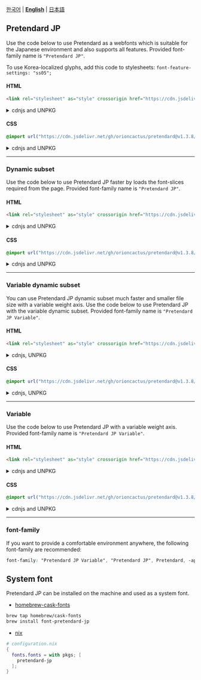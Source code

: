 [한국어](/packages/pretendard-jp/README.md) | [**English**](/packages/pretendard-jp/docs/en/README.md) | [日本語](/packages/pretendard-jp/docs/ja/README.md)

## Pretendard JP

Use the code below to use Pretendard as a webfonts which is suitable for the Japanese environment and also supports all features. Provided font-family name is `"Pretendard JP"`.

To use Korea-localized glyphs, add this code to stylesheets: `font-feature-settings: "ss05";`

#### HTML

```html
<link rel="stylesheet" as="style" crossorigin href="https://cdn.jsdelivr.net/gh/orioncactus/pretendard@v1.3.8/dist/web/static/pretendard-jp.css" />
```

<details>

<summary>cdnjs and UNPKG</summary>

###### cdnjs

```html
<link rel="stylesheet" as="style" crossorigin href="https://cdnjs.cloudflare.com/ajax/libs/pretendard-jp/1.3.8/static/pretendard-jp.css" />
```

###### UNPKG

```html
<link rel="stylesheet" as="style" crossorigin href="https://unpkg.com/pretendard-jp@1.3.8/dist/web/static/pretendard-jp.css" />
```

</details>

#### CSS

```css
@import url("https://cdn.jsdelivr.net/gh/orioncactus/pretendard@v1.3.8/dist/web/static/pretendard-jp.css");
```

<details>

<summary>cdnjs and UNPKG</summary>

###### cdnjs

```css
@import url("https://cdnjs.cloudflare.com/ajax/libs/pretendard-jp/1.3.8/static/pretendard-jp.css");
```

###### UNPKG

```css
@import url("https://unpkg.com/pretendard-jp@1.3.8/dist/web/static/pretendard-jp.css");
```

</details>

---

### Dynamic subset

Use the code below to use Pretendard JP faster by loads the font-slices required from the page. Provided font-family name is `"Pretendard JP"`.

#### HTML

```html
<link rel="stylesheet" as="style" crossorigin href="https://cdn.jsdelivr.net/gh/orioncactus/pretendard@v1.3.8/dist/web/static/pretendard-jp-dynamic-subset.css" />
```

<details>

<summary>cdnjs and UNPKG</summary>

###### cdnjs

```html
<link rel="stylesheet" as="style" crossorigin href="https://cdnjs.cloudflare.com/ajax/libs/pretendard-jp/1.3.8/static/pretendard-jp-dynamic-subset.css" />
```

###### UNPKG

```html
<link rel="stylesheet" as="style" crossorigin href="https://unpkg.com/pretendard-jp@1.3.8/dist/web/static/pretendard-jp-dynamic-subset.css" />
```

</details>

#### CSS

```css
@import url("https://cdn.jsdelivr.net/gh/orioncactus/pretendard@v1.3.8/dist/web/static/pretendard-jp-dynamic-subset.css");
```

<details>

<summary>cdnjs and UNPKG</summary>

###### cdnjs

```css
@import url("https://cdnjs.cloudflare.com/ajax/libs/pretendard-jp/1.3.8/static/pretendard-jp-dynamic-subset.css");
```

###### UNPKG

```css
@import url("https://unpkg.com/pretendard-jp@1.3.8/dist/web/static/pretendard-jp-dynamic-subset.css");
```

</details>

---

### Variable dynamic subset

You can use Pretendard JP dynamic subset much faster and smaller file size with a variable weight axis. Use the code below to use Pretendard JP with the variable dynamic subset. Provided font-family name is `"Pretendard JP Variable"`.

#### HTML

```html
<link rel="stylesheet" as="style" crossorigin href="https://cdn.jsdelivr.net/gh/orioncactus/pretendard@v1.3.8/dist/web/variable/pretendardvariable-jp-dynamic-subset.css" />
```

<details>

<summary>cdnjs, UNPKG</summary>

###### cdnjs

```html
<link rel="stylesheet" as="style" crossorigin href="https://cdnjs.cloudflare.com/ajax/libs/pretendard-jp/1.3.8/variable/pretendardvariable-jp-dynamic-subset.css" />
```

###### UNPKG

```html
<link rel="stylesheet" as="style" crossorigin href="https://unpkg.com/pretendard-jp@1.3.8/dist/web/variable/pretendardvariable-jp-dynamic-subset.css" />
```

</details>

#### CSS

```css
@import url("https://cdn.jsdelivr.net/gh/orioncactus/pretendard@v1.3.8/dist/web/variable/pretendardvariable-jp-dynamic-subset.css");
```

<details>

<summary>cdnjs, UNPKG</summary>

###### cdnjs

```css
@import url("https://cdnjs.cloudflare.com/ajax/libs/pretendard-jp/1.3.8/variable/pretendardvariable-jp-dynamic-subset.css");
```

###### UNPKG

```css
@import url("https://unpkg.com/pretendard-jp@1.3.8/dist/web/variable/pretendardvariable-jp-dynamic-subset.css");
```

</details>

---

### Variable

Use the code below to use Pretendard JP with a variable weight axis. Provided font-family name is `"Pretendard JP Variable"`.

#### HTML

```html
<link rel="stylesheet" as="style" crossorigin href="https://cdn.jsdelivr.net/gh/orioncactus/pretendard@v1.3.8/dist/web/variable/pretendardvariable-jp.css" />
```

<details>

<summary>cdnjs and UNPKG</summary>

###### cdnjs

```html
<link rel="stylesheet" as="style" crossorigin href="https://cdnjs.cloudflare.com/ajax/libs/pretendard-jp/1.3.8/variable/pretendardvariable-jp.css" />
```

###### UNPKG

```html
<link rel="stylesheet" as="style" crossorigin href="https://unpkg.com/pretendard-jp@1.3.8/dist/web/variable/pretendardvariable-jp.css" />
```

</details>

#### CSS

```css
@import url("https://cdn.jsdelivr.net/gh/orioncactus/pretendard@v1.3.8/dist/web/variable/pretendardvariable-jp.css");
```

<details>

<summary>cdnjs and UNPKG</summary>

###### cdnjs

```css
@import url("https://cdnjs.cloudflare.com/ajax/libs/pretendard-jp/1.3.8/variable/pretendardvariable-jp.css");
```

###### UNPKG

```css
@import url("https://unpkg.com/pretendard-jp@1.3.8/dist/web/variable/pretendardvariable-jp.css");
```

</details>

---

### font-family

If you want to provide a comfortable environment anywhere, the following font-family are recommended:

```css
font-family: "Pretendard JP Variable", "Pretendard JP", Pretendard, -apple-system, BlinkMacSystemFont, system-ui, Roboto, "Helvetica Neue", "Segoe UI", "Hiragino Sans", "Apple SD Gothic Neo", Meiryo, "Noto Sans JP", "Noto Sans KR", "Malgun Gothic", Osaka, "Apple Color Emoji", "Segoe UI Emoji", "Segoe UI Symbol", sans-serif;
```

## System font

Pretendard JP can be installed on the machine and used as a system font.

-   [homebrew-cask-fonts](https://github.com/Homebrew/homebrew-cask-fonts)

```bash
brew tap homebrew/cask-fonts
brew install font-pretendard-jp
```

-   [nix](https://github.com/NixOS/nixpkgs)

```nix
# configuration.nix
{
  fonts.fonts = with pkgs; [
    pretendard-jp
  ];
}
```
